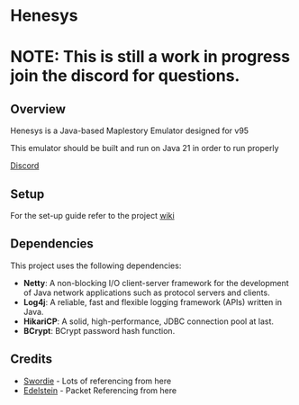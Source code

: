# Henesys

# NOTE: This is still a work in progress join the discord for questions.

## Overview
  Henesys is a Java-based Maplestory Emulator designed for v95

  This emulator should be built and run on Java 21 in order to run properly

  [Discord](https://discord.gg/X2P2ttJTZa)

## Setup

For the set-up guide refer to the project [wiki](https://github.com/Descended/Henesys/wiki/Setup)


## Dependencies

This project uses the following dependencies:

- **Netty**: A non-blocking I/O client-server framework for the development of Java network applications such as protocol servers and clients.
- **Log4j**: A reliable, fast and flexible logging framework (APIs) written in Java.
- **HikariCP**: A solid, high-performance, JDBC connection pool at last.
- **BCrypt**: BCrypt password hash function.


## Credits
* [Swordie](https://bitbucket.org/swordiemen/swordie/src/master/) - Lots of referencing from here
* [Edelstein](https://github.com/Kaioru/Edelstein) - Packet Referencing from here
